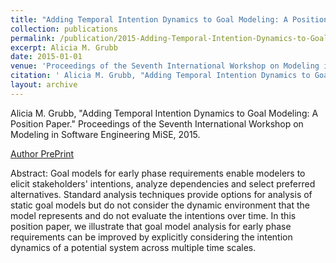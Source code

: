 ```yaml
---
title: "Adding Temporal Intention Dynamics to Goal Modeling: A Position Paper"
collection: publications
permalink: /publication/2015-Adding-Temporal-Intention-Dynamics-to-Goal-Modeling-A-Position-Paper
excerpt: Alicia M. Grubb
date: 2015-01-01
venue: 'Proceedings of the Seventh International Workshop on Modeling in Software Engineering MiSE'
citation: ' Alicia M. Grubb, "Adding Temporal Intention Dynamics to Goal Modeling: A Position Paper." Proceedings of the Seventh International Workshop on Modeling in Software Engineering MiSE, 2015.'
layout: archive
---
```

 Alicia M. Grubb, "Adding Temporal Intention Dynamics to Goal Modeling: A Position Paper." Proceedings of the Seventh International Workshop on Modeling in Software Engineering MiSE, 2015.

[Author PrePrint](http://www.cs.toronto.edu/~amgrubb/archive/MiSE-2015.pdf)

Abstract: Goal models for early phase requirements enable modelers to elicit stakeholders' intentions, analyze dependencies and select preferred alternatives. Standard analysis techniques provide options for analysis of static goal models but do not consider the dynamic environment that the model represents and do not evaluate the intentions over time. In this position paper, we illustrate that goal model analysis for early phase requirements can be improved by explicitly considering the intention dynamics of a potential system across multiple time scales.
